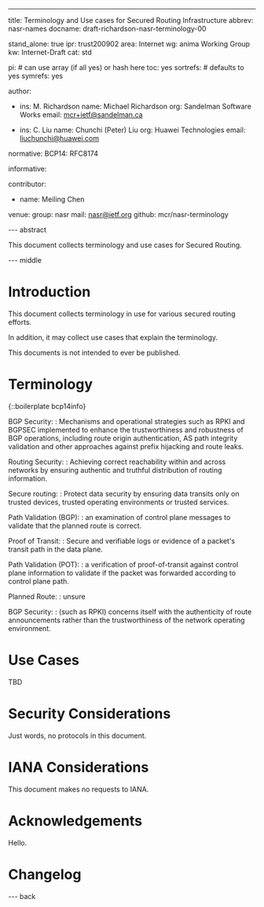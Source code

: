 ---
title: Terminology and Use cases for Secured Routing Infrastructure
abbrev: nasr-names
docname: draft-richardson-nasr-terminology-00

stand_alone: true
ipr: trust200902
area: Internet
wg: anima Working Group
kw: Internet-Draft
cat: std

pi:    # can use array (if all yes) or hash here
  toc: yes
  sortrefs:   # defaults to yes
  symrefs: yes

author:


- ins: M. Richardson
  name: Michael Richardson
  org: Sandelman Software Works
  email: mcr+ietf@sandelman.ca

- ins: C. Liu
  name: Chunchi (Peter) Liu
  org: Huawei Technologies
  email: liuchunchi@huawei.com

normative:
  BCP14: RFC8174

informative:

contributor:
  - name: Meiling Chen

venue:
  group: nasr
  mail: nasr@ietf.org
  github: mcr/nasr-terminology

--- abstract

This document collects terminology and use cases for Secured Routing.

--- middle

# Introduction

This document collects terminology in use for various secured routing
efforts.

In addition, it may collect use cases that explain the terminology.

This documents is not intended to ever be published.

# Terminology

{::boilerplate bcp14info}

BGP Security:
: Mechanisms and operational strategies such as RPKI and BGPSEC implemented to enhance the trustworthiness and robustness of BGP operations, including route origin authentication, AS path integrity validation and other approaches against prefix hijacking and route leaks.

Routing Security:
: Achieving correct reachability within and across networks by ensuring authentic and truthful distribution of routing information.

Secure routing:
: Protect data security by ensuring data transits only on trusted devices, trusted operating environments or trusted services.

Path Validation (BGP):
: an examination of control plane messages to validate that the planned route is correct.

Proof of Transit:
: Secure and verifiable logs or evidence of a packet's transit path in the data plane.

Path Validation (POT):
: a verification of proof-of-transit against control plane information to validate if the packet was forwarded according to control plane path.

Planned Route:
: unsure

BGP Security:
: (such as RPKI) concerns itself with the authenticity of route announcements
rather than the trustworthiness of the network operating environment.

# Use Cases

TBD

# Security Considerations

Just words, no protocols in this document.

# IANA Considerations

This document makes no requests to IANA.

# Acknowledgements

Hello.

# Changelog


--- back

